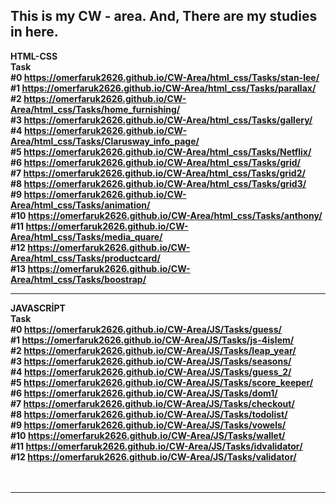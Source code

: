 This is my CW - area. And, There are my studies in here.
---------------------------------------------------------------------------------------------------
<b>HTML-CSS<b><br>
<b>Task<b><br>
#0 https://omerfaruk2626.github.io/CW-Area/html_css/Tasks/stan-lee/ <br>
#1 https://omerfaruk2626.github.io/CW-Area/html_css/Tasks/parallax/ <br>
#2 https://omerfaruk2626.github.io/CW-Area/html_css/Tasks/home_furnishing/ <br>
#3 https://omerfaruk2626.github.io/CW-Area/html_css/Tasks/gallery/ <br>
#4 https://omerfaruk2626.github.io/CW-Area/html_css/Tasks/Clarusway_info_page/ <br>
#5 https://omerfaruk2626.github.io/CW-Area/html_css/Tasks/Netflix/ <br>
#6 https://omerfaruk2626.github.io/CW-Area/html_css/Tasks/grid/ <br>
#7 https://omerfaruk2626.github.io/CW-Area/html_css/Tasks/grid2/ <br>
#8 https://omerfaruk2626.github.io/CW-Area/html_css/Tasks/grid3/ <br>
#9 https://omerfaruk2626.github.io/CW-Area/html_css/Tasks/animation/ <br>
#10 https://omerfaruk2626.github.io/CW-Area/html_css/Tasks/anthony/ <br>
#11 https://omerfaruk2626.github.io/CW-Area/html_css/Tasks/media_quare/ <br>
#12 https://omerfaruk2626.github.io/CW-Area/html_css/Tasks/productcard/ <br>
#13 https://omerfaruk2626.github.io/CW-Area/html_css/Tasks/boostrap/ <br>




---------------------------------------------------------------------------------------------------
<b>JAVASCRİPT<b><br>
<b>Task<b><br>
#0 https://omerfaruk2626.github.io/CW-Area/JS/Tasks/guess/ <br>
#1 https://omerfaruk2626.github.io/CW-Area/JS/Tasks/js-4işlem/ <br> 
#2 https://omerfaruk2626.github.io/CW-Area/JS/Tasks/leap_year/ <br> 
#3 https://omerfaruk2626.github.io/CW-Area/JS/Tasks/seasons/ <br>
#4 https://omerfaruk2626.github.io/CW-Area/JS/Tasks/guess_2/ <br>
#5 https://omerfaruk2626.github.io/CW-Area/JS/Tasks/score_keeper/ <br>
#6 https://omerfaruk2626.github.io/CW-Area/JS/Tasks/dom1/ <br>
#7 https://omerfaruk2626.github.io/CW-Area/JS/Tasks/checkout/ <br>
#8 https://omerfaruk2626.github.io/CW-Area/JS/Tasks/todolist/ <br>
#9 https://omerfaruk2626.github.io/CW-Area/JS/Tasks/vowels/ <br>
#10 https://omerfaruk2626.github.io/CW-Area/JS/Tasks/wallet/ <br>
#11 https://omerfaruk2626.github.io/CW-Area/JS/Tasks/idvalidator/ <br>
#12 https://omerfaruk2626.github.io/CW-Area/JS/Tasks/validator/ <br><br><br>

---------------------------------------------------------------------------------------------------

